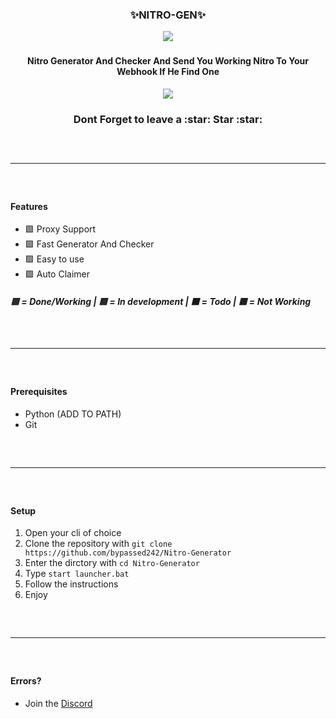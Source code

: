 <div align="center">
  <h3>✨NITRO-GEN✨<br></h3>
  <img src="https://cdn.discordapp.com/attachments/968115172843589702/970055839597621318/nitro.ico">
</div>

<div align="center">
  <h3></h3>
  <h4>Nitro Generator And Checker And Send You Working Nitro To Your Webhook If He Find One</h4>

  <img src="https://cdn.discordapp.com/attachments/1058477068532338698/1103996443506790421/image.png">
  <h3>Dont Forget to leave a :star: Star :star:<h3>
  <hr style="border-radius: 2%; margin-top: 60px; margin-bottom: 60px;" noshade="" size="20" width="100%">
</div>

#### Features
- 🟩 Proxy Support
- 🟩 Fast Generator And Checker
- 🟩 Easy to use
- 🟩 Auto Claimer
##### 🟩 = Done/Working | 🟨 = In development | ⬛️ = Todo | 🟥 = Not Working

<hr style="border-radius: 2%; margin-top: 60px; margin-bottom: 60px;" noshade="" size="20" width="100%">

#### Prerequisites
- Python (ADD TO PATH)
- Git
<hr style="border-radius: 2%; margin-top: 60px; margin-bottom: 60px;" noshade="" size="20" width="100%">

#### Setup
1. Open your cli of choice
2. Clone the repository with `git clone https://github.com/bypassed242/Nitro-Generator`
3. Enter the dirctory with `cd Nitro-Generator`
4. Type `start launcher.bat`
5. Follow the instructions
6. Enjoy
<hr style="border-radius: 2%; margin-top: 60px; margin-bottom: 60px;" noshade="" size="20" width="100%">

#### Errors?
- Join the [Discord](https://discord.gg/HAUUhpuzwy)
